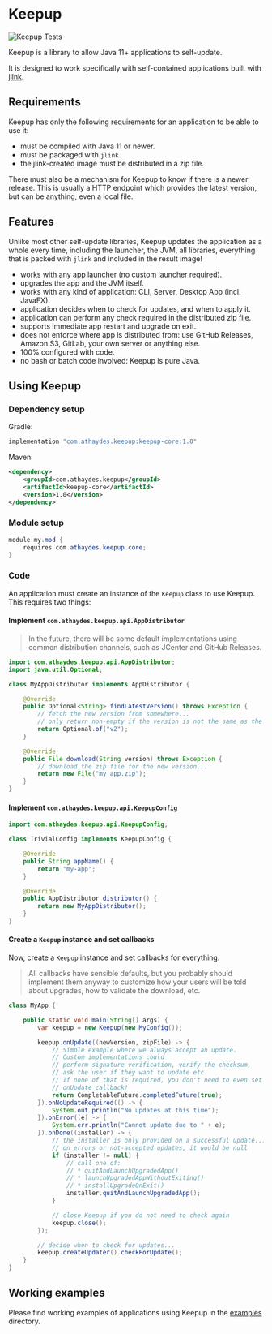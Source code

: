 # Keepup

![Keepup Tests](https://github.com/renatoathaydes/keepup/workflows/Keepup%20Tests/badge.svg)

Keepup is a library to allow Java 11+ applications to self-update.

It is designed to work specifically with self-contained applications built with [jlink](https://docs.oracle.com/en/java/javase/11/tools/jlink.html).

## Requirements

Keepup has only the following requirements for an application to be able to use it:

* must be compiled with Java 11 or newer.
* must be packaged with `jlink`.
* the jlink-created image must be distributed in a zip file.

There must also be a mechanism for Keepup to know if there is a newer release. This is usually a HTTP endpoint
which provides the latest version, but can be anything, even a local file.  

## Features

Unlike most other self-update libraries, Keepup updates the application as a whole every time, including
the launcher, the JVM, all libraries, everything that is packed with `jlink` and included in the result image!

* works with any app launcher (no custom launcher required).
* upgrades the app and the JVM itself.
* works with any kind of application: CLI, Server, Desktop App (incl. JavaFX).
* application decides when to check for updates, and when to apply it.
* application can perform any check required in the distributed zip file.
* supports immediate app restart and upgrade on exit.
* does not enforce where app is distributed from: use GitHub Releases, Amazon S3, GitLab, your own server or anything else.  
* 100% configured with code.
* no bash or batch code involved: Keepup is pure Java.

## Using Keepup

### Dependency setup

Gradle:

```groovy
implementation "com.athaydes.keepup:keepup-core:1.0"
```

Maven:

```xml
<dependency>
    <groupId>com.athaydes.keepup</groupId>
    <artifactId>keepup-core</artifactId>
    <version>1.0</version>
</dependency>
```

### Module setup

```java
module my.mod {
    requires com.athaydes.keepup.core;
}
```

### Code

An application must create an instance of the `Keepup` class to use Keepup. This requires two things:

#### Implement `com.athaydes.keepup.api.AppDistributor`

> In the future, there will be some default implementations using common distribution channels,
> such as JCenter and GitHub Releases.

```java
import com.athaydes.keepup.api.AppDistributor;
import java.util.Optional;

class MyAppDistributor implements AppDistributor {

    @Override
    public Optional<String> findLatestVersion() throws Exception {
        // fetch the new version from somewhere...
        // only return non-empty if the version is not the same as the current one!
        return Optional.of("v2");
    }

    @Override
    public File download(String version) throws Exception {
        // download the zip file for the new version...
        return new File("my_app.zip");
    }
}
```

#### Implement `com.athaydes.keepup.api.KeepupConfig`

```java
import com.athaydes.keepup.api.KeepupConfig;

class TrivialConfig implements KeepupConfig {

    @Override
    public String appName() {
        return "my-app";
    }

    @Override
    public AppDistributor distributor() {
        return new MyAppDistributor();
    }
}
```

#### Create a `Keepup` instance and set callbacks

Now, create a `Keepup` instance and set callbacks for everything.

> All callbacks have sensible defaults, but you probably should implement them anyway
> to customize how your users will be told about upgrades, how to validate the download, etc.

```java
class MyApp {

    public static void main(String[] args) {
        var keepup = new Keepup(new MyConfig());

        keepup.onUpdate((newVersion, zipFile) -> {
            // Simple example where we always accept an update.
            // Custom implementations could
            // perform signature verification, verify the checksum,
            // ask the user if they want to update etc.
            // If none of that is required, you don't need to even set this
            // onUpdate callback!
            return CompletableFuture.completedFuture(true);
        }).onNoUpdateRequired(() -> {
            System.out.println("No updates at this time");
        }).onError((e) -> {
            System.err.println("Cannot update due to " + e);
        }).onDone((installer) -> {
            // the installer is only provided on a successful update...
            // on errors or not-accepted updates, it would be null
            if (installer != null) {
                // call one of:
                // * quitAndLaunchUpgradedApp()
                // * launchUpgradedAppWithoutExiting()
                // * installUpgradeOnExit()
                installer.quitAndLaunchUpgradedApp();
            }

            // close Keepup if you do not need to check again
            keepup.close();
        });

        // decide when to check for updates...
        keepup.createUpdater().checkForUpdate();
    }
}
```

## Working examples

Please find working examples of applications using Keepup in the [examples](examples) directory.
